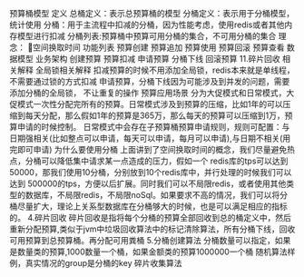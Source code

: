 预算桶模型
定义
总桶定义：表示总预算桶的模型
分桶定义：表示用于分桶模型， 统计使用
分桶：用于主流程中扣减的分桶，因为性能考虑，使用redis或者其他内存模型进行扣减
分桶列表:预算桶中预算可用分桶的集合，不可用分桶的集合
理念：
空间换取时间
功能列表
预算创建
预算追加
预算使用
预算回滚
预算查看
数据模型
业务架构
创建预算
预算扣减
申请预算
分桶下线
回滚预算
11.碎片回收
相关解释
全局锁相关解释
扣减预算的时候不用添加全局锁，redis本来就是单线程，不需要通过锁的方式扣减
申请预算，分桶下线因为可能涉及到并发的问题，需要添加分桶的全局锁， 不让重复的操作
预算应用场景
分为大促模式和日常模式，大促模式一次性分配完所有的预算。日常模式涉及到预算的压缩，比如1年的可以压缩到每天分配，那么假如1年的预算是365万，那么每天的预算可以压缩到1万，预算申请的时候控制。
日常模式中会存在子预算桶预算申请规则，规则可配置：与日期强相关(比如整点可以申请，每天可以申请，每月可以申请),与日期不相关(用完即可申请)
为什么要使用分桶
          上面讲到了空间换取时间的概念，我们尽量避免热点，分桶可以降低集中请求某一点造成的压力，假如一个 redis库的tps可以达到50000，那我们使用10分桶，分别放到10个redis库中，并行处理的时候我们可以达到 500000的tps，方便以后扩展。同时我们可以不局限redis，或者使用其他类型的数据库，不局限redis，不局限noSql。如果要求不高的情况，我们可以将分桶尽量扩大，理论上关系型数据库在分桶够大的时候，也是可以满足相应的指标的。
 4.碎片回收
碎片回收是指将每个分桶的预算全部回收到总的桶定义中，然后重新分配预算,类似于jvm中垃圾回收算法中的标记清除算法，所有分桶下线，回收可用预算到总预算桶。再分配可用粪桶
 5.分桶创建算法
分桶数量可以指定，如果是数量类的预算,1000数量一个桶，如果金额类的预算1000000一个桶
随机算法样例，真实情况的group是分桶的key
碎片收集算法

